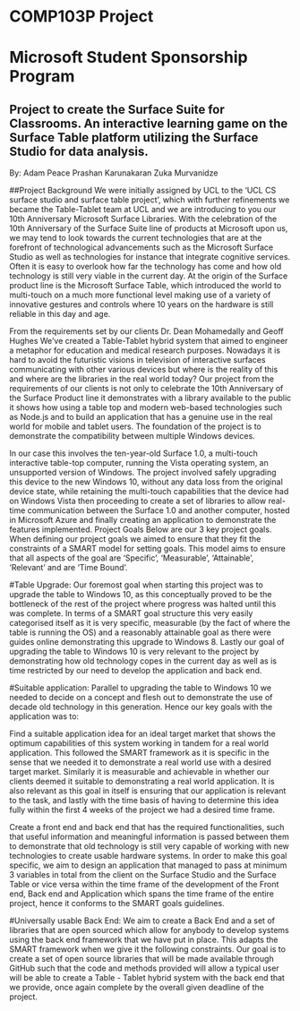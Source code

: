 # COMP103P Project

# Microsoft Student Sponsorship Program

## Project to create the Surface Suite for Classrooms. An interactive learning game on the Surface Table platform utilizing the Surface Studio for data analysis.

By:
Adam Peace
Prashan Karunakaran
Zuka Murvanidze

##Project Background
We were initially assigned by UCL to the ‘UCL CS surface studio and surface table project’, which with further refinements we became the Table-Tablet team at UCL and we are introducing to you our 10th Anniversary Microsoft Surface Libraries. With the celebration of the 10th Anniversary of the Surface Suite line of products at Microsoft upon us, we may tend to look towards the current technologies that are at the forefront of technological advancements such as the Microsoft Surface Studio as well as technologies for instance that integrate cognitive services. Often it is easy to overlook how far the technology has come and how old technology is still very viable in the current day. At the origin of the Surface product line is the Microsoft Surface Table, which introduced the world to multi-touch on a much more functional level making use of a variety of innovative gestures and controls where 10 years on the hardware is still reliable in this day and age.

From the requirements set by our clients Dr. Dean Mohamedally and Geoff Hughes We’ve created a Table-Tablet hybrid system that aimed to engineer a metaphor for education and medical research purposes. Nowadays it is hard to avoid the futuristic visions in television of interactive surfaces communicating with other various devices but where is the reality of this and where are the libraries in the real world today? Our project from the requirements of our clients is not only to celebrate the 10th Anniversary of the Surface Product line it demonstrates with a library available to the public it shows how using a table top and modern web-based technologies such as Node.js and to build an application that has a genuine use in the real world for mobile and tablet users. The foundation of the project is to demonstrate the compatibility between multiple Windows devices.

 In our case this involves the ten-year-old Surface 1.0, a multi-touch interactive table-top computer, running the Vista operating system, an unsupported version of Windows. The project involved safely upgrading this device to the new Windows 10, without any data loss from the original device state, while retaining the multi-touch capabilities that the device had on Windows Vista then proceeding to create a set of libraries to allow real-time communication between the Surface 1.0 and another computer, hosted in Microsoft Azure and finally creating an application to demonstrate the features implemented.
 Project Goals
Below are our 3 key project goals. When defining our project goals we aimed to ensure that they fit the constraints of a SMART model for setting goals. This model aims to ensure that all aspects of the goal are ‘Specific’, ‘Measurable’, ‘Attainable’, ‘Relevant’ and are ‘Time Bound’.
	
#Table Upgrade:
Our foremost goal when starting this project was to upgrade the table to Windows 10, as this conceptually proved to be the bottleneck of the rest of the project where progress was halted until this was complete. In terms of a SMART goal structure this very easily categorised itself as it is very specific, measurable (by the fact of where the table is running the OS) and a reasonably attainable goal as there were guides online demonstrating this upgrade to Windows 8. Lastly our goal of upgrading the table to Windows 10 is very relevant to the project by demonstrating how old technology copes in the current day as well as is time restricted by our need to develop the application and back end. 

#Suitable application:
Parallel to upgrading the table to Windows 10 we needed to decide on a concept and flesh out to demonstrate the use of decade old technology in this generation.
Hence our key goals with the application was to:

Find a suitable application idea for an ideal target market that shows the optimum capabilities of this system working in tandem for a real world application. This followed the SMART framework as it is specific in the sense that we needed it to demonstrate a real world use with a desired target market. Similarly it is measurable and achievable in whether our clients deemed it suitable to demonstrating a real world application. It is also relevant as this goal in itself is ensuring that our application is relevant to the task, and lastly with the time basis of having to determine this idea fully within the first 4 weeks of the project we had a desired time frame.

Create a front end and back end that has the required functionalities, such that useful information and meaningful information is passed between them to demonstrate that old technology is still very capable of working with new technologies to create usable hardware systems. In order to make this goal specific, we aim to design an application that managed to pass at minimum 3 variables in total from the client on the Surface Studio and the Surface Table or vice versa within the time frame of the development of the Front end, Back end and Application which spans the time frame of the entire project, hence it conforms to the SMART goals guidelines.

#Universally usable Back End:
We aim to create a Back End and a set of libraries that are open sourced which allow for anybody to develop systems using the back end framework that we have put in place.	This adapts the SMART framework when we give it the following constraints. Our goal is to create a set of open source libraries that will be made available through GitHub such that the code and methods provided will allow a typical user will be able to create a Table - Tablet hybrid system with the back end that we provide, once again complete by the overall given deadline of the project.	

